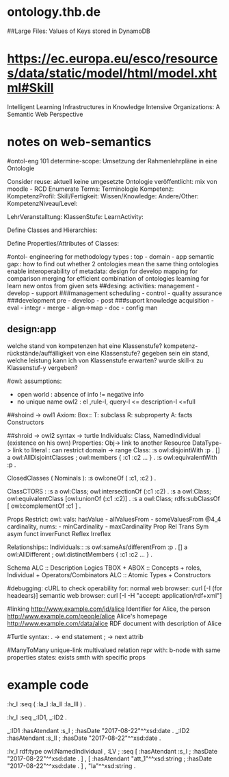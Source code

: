 # ontology.thb.de 
##Large Files: Values of Keys stored in DynamoDB
# https://ec.europa.eu/esco/resources/data/static/model/html/model.xhtml#Skill
Intelligent Learning Infrastructures in Knowledge Intensive Organizations: A Semantic Web Perspective
# notes on web-semantics

#ontol-eng 101
determine-scope: 
Umsetzung der Rahmenlehrpläne in eine Ontologie

Consider reuse: aktuell keine umgesetzte Ontologie veröffentlicht: 
mix von moodle - RCD
Enumerate Terms:  Terminologie
Kompetenz: 
KompetenzProfil: 
Skill/Fertigkeit: 
Wissen/Knowledge: 
Andere/Other: 
KompetenzNiveau/Level: 

LehrVeranstalltung:
KlassenStufe: 
LearnActivity: 

Define Classes and Hierarchies:


Define Properties/Attributes of Classes: 

#ontol- engineering for methodology 
types : top - domain - app
semantic gap:: how to find out whether 2 ontologies mean the same thing
ontologies enable interoperability of metadata: 
design for develop
mapping for comparison
merging for efficient combination of ontologies
learning for learn new ontos from given sets
##desing: 
activities: management - develop - support
###management
scheduling - control - quality assurance
###development
pre - develop - post
###suport
knowledge acquisition - eval - integr - merge - align->map - doc - config man

## design:app
welche stand von kompetenzen hat eine Klassenstufe?
kompetenz-rückstände/auffälligkeit von eine Klassenstufe?
gegeben sein ein stand, welche leistung kann ich von Klassenstufe erwarten?
wurde skill-x zu Klassenstuf-y vergeben? 


#owl: 
assumptions:
- open world : absence of info != negative info
- no unique name 
owl2 : el ,rule-l, query-l <= description-l <=full 

##shoind -> owl1
Axiom: 
Box:: T: subclass R: subproperty A: facts
Constructors

##shroid -> owl2
syntax -> turtle
Individuals: Class, NamedIndividual (existence on his own)
Properties: Obj-> link to another Resource DataType-> link to literal
          : can restrict domain -> range 
Class:
:s owl:disjointWith :p .
[] a owl:AllDisjointClasses ; owl:members { :c1 :c2 ... } .
:s owl:equivalentWith :p .

ClosedClasses ( Nominals ):
:s owl:oneOf ( :c1, :c2 ) .

ClassCTORS : 
:s a owl:Class; owl:intersectionOf (:c1 :c2) . 
:s a owl:Class; owl:equivalentClass [owl:unionOf (:c1 :c2)] .
:s a owl:Class; rdfs:subClassOf [ owl:complementOf :c1 ] .

Props Restrict: owl: 
vals: hasValue - allValuesFrom - someValuesFrom @4_4
cardinality, nums: - minCardinality - maxCardinality
Prop Rel
Trans Sym asym funct inverFunct Reflex Irreflex

Relationships::
Individuals:: 
:s owl:sameAs/differentFrom :p .
[] a owl:AllDifferent ; owl:distinctMembers { :c1 :c2 ... } .


Schema 
ALC :: Description Logics TBOX + ABOX :: Concepts + roles, Individual + Operators/Combinators
ALC :: Atomic Types + Constructors



#debugging: 
cURL to check operability for:
normal web browser: curl [-I (for headears)] <url>
semantic web browser: curl [-I -H "accept: application/rdf+xml"] <url>

#linking
http://www.example.com/id/alice
Identifier for Alice, the person
http://www.example.com/people/alice
Alice's homepage
http://www.example.com/data/alice
RDF document with description of Alice

#Turtle syntax: 
. -> end statement
; -> next attrib

#ManyToMany unique-link
multivalued relation repr with: b-node with same properties
states: exists smth with specific props

# example code
:lv_I :seq ( :la_I :la_II :la_III ) .

:lv_I :seq _:ID1, _:ID2 .

_:ID1 :hasAtendant :s_I ; :hasDate "2017-08-22"^^xsd:date .
_:ID2 :hasAtendant :s_II ; :hasDate "2017-08-22"^^xsd:date .

:lv_I rdf:type owl:NamedIndividual ,
               :LV ;
      :seq [ :hasAtendant :s_I ;
             :hasDate "2017-08-22"^^xsd:date .
           ] ,
           [ :hasAtendant "att_1"^^xsd:string ;
             :hasDate "2017-08-22"^^xsd:date .
           ] ,
           "la"^^xsd:string .
